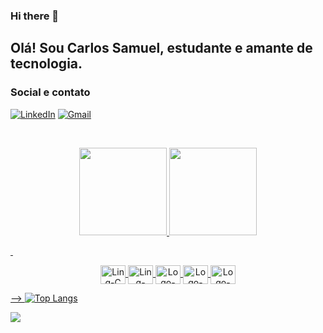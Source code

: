 ### Hi there 👋


## Olá! Sou Carlos Samuel, estudante e amante de tecnologia.

### Social e contato

[![LinkedIn](https://img.shields.io/badge/LinkedIn-0077B5?style=for-the-badge&logo=linkedin&logoColor=white)](https://www.linkedin.com/in/carlos-samuel-839b621b9/)
[![Gmail](https://img.shields.io/badge/Gmail-D14836?style=for-the-badge&logo=gmail&logoColor=white)](mailto:carlos.samuel.988711@gmail.com)

&nbsp;

<div align="center">
  <a href="https://github.com/FrBreno">
  <img height="140em" src="https://github-readme-stats.vercel.app/api?username=FrBreno&show_icons=true&theme=omni&include_all_commits=true&count_private=true"/>
  <img height="140em" src="https://github-readme-stats.vercel.app/api/top-langs/?username=FrBreno&layout=compact&langs_count=16&theme=omni"/>
</div>

&nbsp;

<div align="center">
  <img align="center" alt="Ling-C" height="30" width="40" src="https://cdn.jsdelivr.net/gh/devicons/devicon/icons/c/c-plain.svg"/>
  <img align="center" alt="Ling-C++" height="30" width="40" src="https://cdn.jsdelivr.net/gh/devicons/devicon/icons/cplusplus/cplusplus-plain.svg"/>
  <img align="center" alt="Logo-html5" height="30" width="40" src="https://cdn.jsdelivr.net/gh/devicons/devicon/icons/html5/html5-plain-wordmark.svg"/>
  <img align="center" alt="Logo-css3" height="30" width="40" src="https://cdn.jsdelivr.net/gh/devicons/devicon/icons/css3/css3-plain-wordmark.svg"/>
  <img align="center" alt="Logo-javascript" height="30" width="40" src="https://cdn.jsdelivr.net/gh/devicons/devicon/icons/javascript/javascript-plain.svg"/>
</div>


-->
[![Top Langs](https://github-readme-stats.vercel.app/api/top-langs/?username=carlosamuel8&layout=compact)](https://github.com/carlosamuel8)
<div style = "display: flex">
<img src="https://github-readme-stats.vercel.app/api?username=carlosamuel8&show_icons=true&theme=algolia"></img>
</div>
